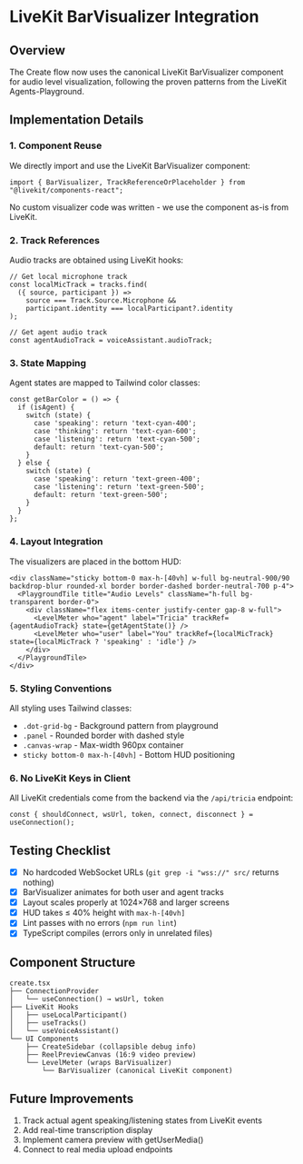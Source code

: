 # LiveKit BarVisualizer Integration

## Overview

The Create flow now uses the canonical LiveKit BarVisualizer component for audio level visualization, following the proven patterns from the LiveKit Agents-Playground.

## Implementation Details

### 1. Component Reuse

We directly import and use the LiveKit BarVisualizer component:

```tsx
import { BarVisualizer, TrackReferenceOrPlaceholder } from "@livekit/components-react";
```

No custom visualizer code was written - we use the component as-is from LiveKit.

### 2. Track References

Audio tracks are obtained using LiveKit hooks:

```tsx
// Get local microphone track
const localMicTrack = tracks.find(
  ({ source, participant }) => 
    source === Track.Source.Microphone && 
    participant.identity === localParticipant?.identity
);

// Get agent audio track
const agentAudioTrack = voiceAssistant.audioTrack;
```

### 3. State Mapping

Agent states are mapped to Tailwind color classes:

```tsx
const getBarColor = () => {
  if (isAgent) {
    switch (state) {
      case 'speaking': return 'text-cyan-400';
      case 'thinking': return 'text-cyan-600';
      case 'listening': return 'text-cyan-500';
      default: return 'text-cyan-500';
    }
  } else {
    switch (state) {
      case 'speaking': return 'text-green-400';
      case 'listening': return 'text-green-500';
      default: return 'text-green-500';
    }
  }
};
```

### 4. Layout Integration

The visualizers are placed in the bottom HUD:

```tsx
<div className="sticky bottom-0 max-h-[40vh] w-full bg-neutral-900/90 backdrop-blur rounded-xl border border-dashed border-neutral-700 p-4">
  <PlaygroundTile title="Audio Levels" className="h-full bg-transparent border-0">
    <div className="flex items-center justify-center gap-8 w-full">
      <LevelMeter who="agent" label="Tricia" trackRef={agentAudioTrack} state={getAgentState()} />
      <LevelMeter who="user" label="You" trackRef={localMicTrack} state={localMicTrack ? 'speaking' : 'idle'} />
    </div>
  </PlaygroundTile>
</div>
```

### 5. Styling Conventions

All styling uses Tailwind classes:

- `.dot-grid-bg` - Background pattern from playground
- `.panel` - Rounded border with dashed style
- `.canvas-wrap` - Max-width 960px container
- `sticky bottom-0 max-h-[40vh]` - Bottom HUD positioning

### 6. No LiveKit Keys in Client

All LiveKit credentials come from the backend via the `/api/tricia` endpoint:

```tsx
const { shouldConnect, wsUrl, token, connect, disconnect } = useConnection();
```

## Testing Checklist

- [x] No hardcoded WebSocket URLs (`git grep -i "wss://" src/` returns nothing)
- [x] BarVisualizer animates for both user and agent tracks
- [x] Layout scales properly at 1024×768 and larger screens
- [x] HUD takes ≤ 40% height with `max-h-[40vh]`
- [x] Lint passes with no errors (`npm run lint`)
- [x] TypeScript compiles (errors only in unrelated files)

## Component Structure

```
create.tsx
├── ConnectionProvider
│   └── useConnection() → wsUrl, token
├── LiveKit Hooks
│   ├── useLocalParticipant()
│   ├── useTracks()
│   └── useVoiceAssistant()
└── UI Components
    ├── CreateSidebar (collapsible debug info)
    ├── ReelPreviewCanvas (16:9 video preview)
    └── LevelMeter (wraps BarVisualizer)
        └── BarVisualizer (canonical LiveKit component)
```

## Future Improvements

1. Track actual agent speaking/listening states from LiveKit events
2. Add real-time transcription display
3. Implement camera preview with getUserMedia()
4. Connect to real media upload endpoints 